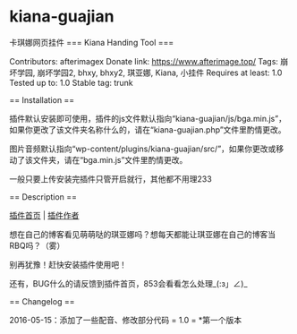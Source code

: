 # kiana-guajian
卡琪娜网页挂件
=== Kiana Handing Tool ===

Contributors: afterimagex
Donate link: https://www.afterimage.top/
Tags: 崩坏学园, 崩坏学园2, bhxy, bhxy2, 琪亚娜, Kiana, 小挂件
Requires at least: 1.0
Tested up to: 1.0
Stable tag: trunk

== Installation ==

插件默认安装即可使用，插件的js文件默认指向“kiana-guajian/js/bga.min.js”，如果你更改了该文件夹名称什么的，请在“kiana-guajian.php”文件里酌情更改。

图片音频默认指向“wp-content/plugins/kiana-guajian/src/”，如果你更改或移动了该文件夹，请在“bga.min.js”文件里酌情更改。

一般只要上传安装完插件只管开启就行，其他都不用理233

== Description ==

[插件首页](https://baidu-853.rhcloud.com/Kiana-guajian) | [插件作者](https://baidu-853.rhcloud.com/)

想在自己的博客看见萌萌哒的琪亚娜吗？想每天都能让琪亚娜在自己的博客当RBQ吗？（雾）

别再犹豫！赶快安装插件使用吧！

还有，BUG什么的请反馈到插件首页，853会看看怎么处理_(:з」∠)_

== Changelog ==

2016-05-15：添加了一些配音、修改部分代码
= 1.0 =
*第一个版本
